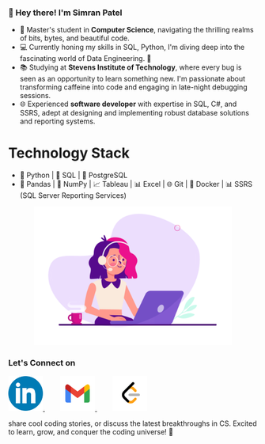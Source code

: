 ### 🌟 Hey there! I'm Simran Patel

<!--
**SimranPatel6595/SimranPatel6595** is a ✨ _special_ ✨ repository because its `README.md` (this file) appears on your GitHub profile.

Here are some ideas to get you started:

- 🔭 I’m currently working on ...
- 🌱 I’m currently learning ...
- 👯 I’m looking to collaborate on ...
- 🤔 I’m looking for help with ...
- 💬 Ask me about ...
- 📫 How to reach me: ...
- 😄 Pronouns: ...
- ⚡ Fun fact: ...

![Coding](https://github.com/SimranPatel6595/SimranPatel6595/blob/main/coding.gif)
-->
- 🔭 Master's student in **Computer Science**, navigating the thrilling realms of bits, bytes, and beautiful code.
- 💻 Currently honing my skills in SQL, Python, I'm diving deep into the fascinating world of Data Engineering. 🚀
- 📚 Studying at **Stevens Institute of Technology**, where every bug is seen as an opportunity to learn something new. I'm passionate about transforming caffeine into code and engaging in late-night debugging sessions.
- 🌐 Experienced **software developer** with expertise in SQL, C#, and SSRS, adept at designing and implementing robust database solutions and reporting systems.

# Technology Stack

- 🐍 Python | 💾 SQL | 🐘 PostgreSQL
- 🐼 Pandas | 🔢 NumPy | 📈 Tableau | 📊 Excel | 🌐 Git | 🐳 Docker | 📊 SSRS (SQL Server Reporting Services)


<p align="Center">
  <img src="https://github.com/SimranPatel6595/SimranPatel6595/blob/main/coding.gif" alt="coding" width="400"/>
</p>

### Let's Connect on 
<p align="left">
  <a href="https://www.linkedin.com/in/simranpatel6595/">
    <img src="https://github.com/SimranPatel6595/SimranPatel6595/blob/main/LinkedIn.png" alt="LinkedIn" width="70"/>
  </a> &nbsp;&nbsp;&nbsp;  &nbsp;&nbsp;&nbsp;
   <a href="mailto:simranpatel6595@gmail.com">
    <img src="https://github.com/SimranPatel6595/SimranPatel6595/blob/main/Gmail.png" alt="Gmail" width="70"/>
  </a> &nbsp;&nbsp;&nbsp;  &nbsp;&nbsp;&nbsp;
     <a href="https://leetcode.com/SimranPatel6595/">
    <img src="https://github.com/SimranPatel6595/SimranPatel6595/blob/main/LeetCode.png" alt="Leetcode" width="70"/>
  </a>
</p>

share cool coding stories, or discuss the latest breakthroughs in CS. Excited to learn, grow, and conquer the coding universe! 🌌

